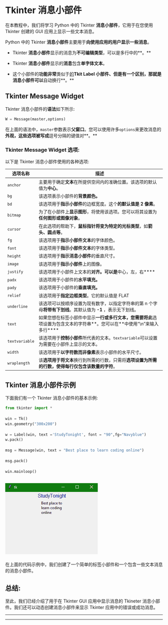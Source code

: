 # Tkinter 消息小部件

在本教程中，我们将学习 Python 中的 Tkinter **消息小部件**，它用于在您使用 Tkinter 创建的 GUI 应用上显示一些文本消息。

Python 中的 Tkinter **消息小部件**主要用于**向使用应用的用户显示一些消息**。

*   Tkinter **消息小部件**显示的消息为**不可编辑类型**，可以是多行中的**。**
*   Tkinter **消息小部件**显示的**消息**包含**单字体文本**。

*   这个小部件的**功能非常**类似于[的](https://www.studytonight.com/tkinter/python-tkinter-label-widget)**Tkit Label 小部件、**但是有一个区别**，那就是消息小部件可以**自动换行**。**

## Tkinter Message Widget

Tkinter 消息小部件的**语法**如下所示:

```py
W = Message(master,options) 
```

在上面的语法中，`master`参数表示**父窗口**。您可以使用许多`options`来更改消息的**外观，这些选项被写成**逗号分隔的键值对**。**

### Tkinter Message Widget 选项:

以下是 Tkinter 消息小部件使用的各种选项:

| **选项名称** | **描述** |
| --- | --- |
| `anchor` | 主要用于确定**文本**在所提供空间内的准确位置。该选项的默认值为**中心**。 |
| `bg` | 该选项表示小部件的**背景颜色。** |
| `bd` | 该选项用于**指示小部件**的边框宽度。这个**的默认值是 2 像素**。 |
| `bitmap` | 为了在小部件上**显示图形**，将使用该选项。您可以将其设置为**任何图形或图像对象**。 |
| `cursor` | 在此选项的帮助下，**鼠标指针将变为特定的光标类型**，如**箭头、圆点等**。 |
| `fg` | 该选项用于**指示小部件文本**的字体颜色。 |
| `font` | 该选项用于**指示小部件文本**的字体类型。 |
| `height` | 该选项用于**指示消息小部件**的垂直尺寸。 |
| `image` | 该选项用于**指示小部件**上的图像。 |
| `justify` | 该选项用于小部件上文本的**对齐。可以是**中心，左，右**** |
| `padx` | 该选项用于小部件的**水平填充。** |
| `pady` | 该选项用于小部件的**垂直填充。** |
| `relief` | 该选项用于**指定边框类型**。它的默认值是 FLAT |
| `underline` | 该选项可以按顺序设置为现有数字，以指定字符串的第 n 个字母**将带有下划线**。其默认值为 **-1** ，表示无下划线。 |
| `text` | 如果您想在标签小部件中显示**一行或多行文本，您需要将此**选项设置为包含文本的字符串**。您可以在**中使用“\n”来输入多行**** |
| `textvariable` | 该选项用于**控制小部件**所代表的文本。`textvariable`可以设置为需要在小部件上显示的文本。 |
| `width` | 该选项用于**以字符数而非像素**表示小部件的水平尺寸。 |
| `wraplength` | 该**选项用于将文本**换行到所需的行数，只需将**选项设置为所需的行数，使得每行仅包含该数量的字符**。 |

## Tkinter 消息小部件示例

下面我们有一个 Tkinter 消息小部件的基本示例:

```py
from tkinter import *

win = Tk() 
win.geometry("300x200") 

w = Label(win, text ='StudyTonight', font = "90",fg="Navyblue") 
w.pack() 

msg = Message(win, text = "Best place to learn coding online") 

msg.pack() 

win.mainloop() 
```

## ![Tkinter Message Widget Example](img/e8401f1f49766e73ee3b3902905586e9.png)

在上面的代码示例中，我们创建了一个简单的标签小部件和一个包含一些文本消息的消息小部件。

## 总结:

至此，我们已经介绍了用于在 Tkinter GUI 应用中显示消息的 Tkineter 消息小部件。我们还可以动态创建消息小部件来显示 Tkinter 应用中的错误或成功消息。

* * *

* * *